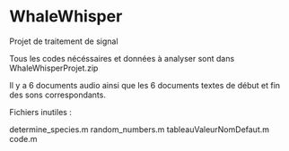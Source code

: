 # WhaleWhisper
Projet de traitement de signal

Tous les codes nécéssaires et données à analyser sont dans WhaleWhisperProjet.zip

Il y a 6 documents audio ainsi que les 6 documents textes de début et fin des sons correspondants.

Fichiers inutiles :

determine_species.m
random_numbers.m
tableauValeurNomDefaut.m
code.m
